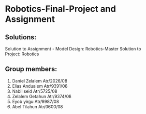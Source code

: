 # Robotics-Final-Project and Assignment

## Solutions:
  Solution to Assignment - Model Design: Robotics-Master
  Solution to Project: Robotics

## Group members:
  1. Daniel Zelalem 		Atr/2026/08
  2. Elias Andualem			Atr/9391/08
  3. Nabil seid				  Atr/5725/08
  4. Zelalem Getahun		Atr/9374/08
  5. Eyob yirgu         Atr/9987/08
  6. Abel Tilahun       Atr/0600/08
  



